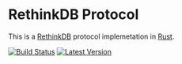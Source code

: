 # RethinkDB Protocol

This is a [RethinkDB] protocol implemetation in [Rust].

[RethinkDB]: https://www.rethinkdb.com
[Rust]: https://www.rust-lang.org

[![Build Status](https://travis-ci.org/rust-rethinkdb/ql2.svg?branch=master)](https://travis-ci.org/rust-rethinkdb/ql2) [![Latest Version](https://img.shields.io/crates/v/ql2.svg)](https://crates.io/crates/ql2)
